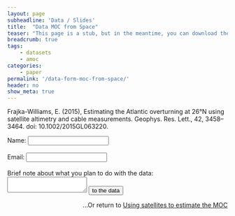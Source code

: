 ```yaml
---
layout: page
subheadline: 'Data / Slides'
title:  "Data MOC from Space"
teaser: "This page is a stub, but in the meantime, you can download the paper or data* or slides from my talk at IUGG using the links above."
breadcrumb: true
tags:
    - datasets
    - amoc
categories:
    - paper
permalink: '/data-form-moc-from-space/'
header: no
show_meta: true
---
```


Frajka-Williams, E. (2015), Estimating the Atlantic overturning at 26°N using satellite altimetry and cable measurements. Geophys. Res. Lett., 42, 3458–3464. doi: 10.1002/2015GL063220.<br/>


<form action="https://getsimpleform.com/messages?form_api_token=b07854b4f5bfa69f03a24a0fd7b972ea" method="post">
  <!-- the redirect_to is optional, the form will redirect to the referrer on submission -->
  <input type='hidden' name='redirect_to' value='http://figshare.com/s/e3e68d16294f11e5a89706ec4b8d1f61' />
  <!-- all your input fields here.... -->
  Name:
  <input type='Name' name='name' /><br/><br/>
  Email:
  <input type='E-mail' name='email' /><br/><br/>
  Brief note about what you plan to do with the data:
  <textarea name="message"></textarea>
  <input type='submit' value='to the data' />
</form>


<div align="right">...Or return to <a href="/2015/using-satellite-data-to-estimate-the-moc/">Using satellites to estimate the MOC</a></div>
<!--{: .t60 }
{% include list-posts.html tag='post format' %}-->
